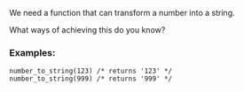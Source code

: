 We need a function that can transform a number into a string.

What ways of achieving this do you know?

### Examples:

```
number_to_string(123) /* returns '123' */
number_to_string(999) /* returns '999' */
```
